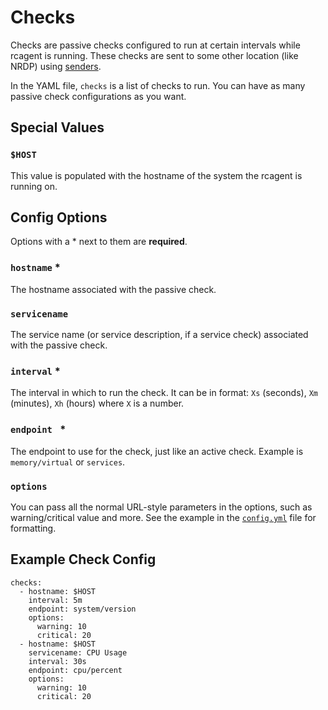 # Checks

Checks are passive checks configured to run at certain intervals while rcagent is running. These checks are sent to some other location (like NRDP) using [senders](../options#senders).

In the YAML file, `checks` is a list of checks to run. You can have as many passive check configurations as you want.

## Special Values

### `$HOST`

This value is populated with the hostname of the system the rcagent is running on.

## Config Options

Options with a * next to them are **required**.

### `hostname` *

The hostname associated with the passive check.

### `servicename`

The service name (or service description, if a service check) associated with the passive check.

### `interval` *

The interval in which to run the check. It can be in format: `Xs` (seconds), `Xm` (minutes), `Xh` (hours) where `X` is a number.

### `endpoint ` *

The endpoint to use for the check, just like an active check. Example is `memory/virtual` or `services`.

### `options`

You can pass all the normal URL-style parameters in the options, such as warning/critical value and more. See the example in the [`config.yml`](../options) file for formatting.

## Example Check Config

```
checks:
  - hostname: $HOST
    interval: 5m
    endpoint: system/version
    options:
      warning: 10
      critical: 20
  - hostname: $HOST
    servicename: CPU Usage
    interval: 30s
    endpoint: cpu/percent
    options:
      warning: 10
      critical: 20
```